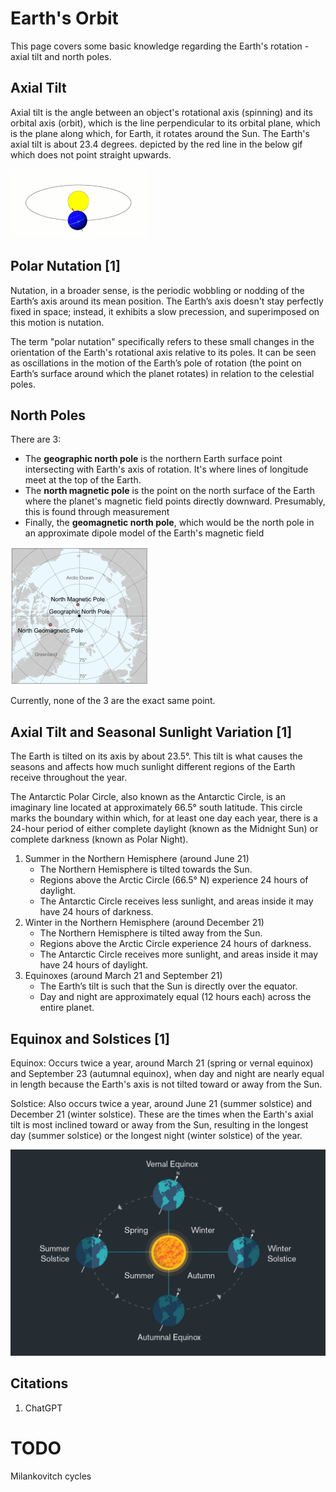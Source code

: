 # Earth's Orbit

This page covers some basic knowledge regarding the Earth's rotation - axial tilt and north poles.

## Axial Tilt

Axial tilt is the angle between an object's rotational axis (spinning) and its orbital axis (orbit), which is the line perpendicular to its orbital plane, which is the plane along which, for Earth, it rotates around the Sun. The Earth's axial tilt is about 23.4 degrees. depicted by the red line in the below gif which does not point straight upwards.

![orbitgif](img/earth-orbit.gif)

## Polar Nutation [1]

Nutation, in a broader sense, is the periodic wobbling or nodding of the Earth’s axis around its mean position. The Earth’s axis doesn't stay perfectly fixed in space; instead, it exhibits a slow precession, and superimposed on this motion is nutation.

The term "polar nutation" specifically refers to these small changes in the orientation of the Earth's rotational axis relative to its poles. It can be seen as oscillations in the motion of the Earth’s pole of rotation (the point on Earth’s surface around which the planet rotates) in relation to the celestial poles.

## North Poles

There are 3:
- The **geographic north pole** is the northern Earth surface point intersecting with Earth's axis of rotation. It's where lines of longitude meet at the top of the Earth.
- The **north magnetic pole** is the point on the north surface of the Earth where the planet's magnetic field points directly downward. Presumably, this is found through measurement
- Finally, the **geomagnetic north pole**, which would be the north pole in an approximate dipole model of the Earth's magnetic field

![north poles](img/north-poles.png "north poles")

Currently, none of the 3 are the exact same point.

## Axial Tilt and Seasonal Sunlight Variation [1]

The Earth is tilted on its axis by about 23.5°. This tilt is what causes the seasons and affects how much sunlight different regions of the Earth receive throughout the year.

The Antarctic Polar Circle, also known as the Antarctic Circle, is an imaginary line located at approximately 66.5° south latitude. This circle marks the boundary within which, for at least one day each year, there is a 24-hour period of either complete daylight (known as the Midnight Sun) or complete darkness (known as Polar Night).

1. Summer in the Northern Hemisphere (around June 21)
	- The Northern Hemisphere is tilted towards the Sun.
	- Regions above the Arctic Circle (66.5° N) experience 24 hours of daylight.
	- The Antarctic Circle receives less sunlight, and areas inside it may have 24 hours of darkness.
2. Winter in the Northern Hemisphere (around December 21)
	- The Northern Hemisphere is tilted away from the Sun.
	- Regions above the Arctic Circle experience 24 hours of darkness.
	- The Antarctic Circle receives more sunlight, and areas inside it may have 24 hours of daylight.
3. Equinoxes (around March 21 and September 21)
	- The Earth’s tilt is such that the Sun is directly over the equator.
	- Day and night are approximately equal (12 hours each) across the entire planet.

## Equinox and Solstices [1]

Equinox: Occurs twice a year, around March 21 (spring or vernal equinox) and September 23 (autumnal equinox), when day and night are nearly equal in length because the Earth's axis is not tilted toward or away from the Sun.

Solstice: Also occurs twice a year, around June 21 (summer solstice) and December 21 (winter solstice). These are the times when the Earth's axial tilt is most inclined toward or away from the Sun, resulting in the longest day (summer solstice) or the longest night (winter solstice) of the year.

![](img/equinox-solstice.webp)

## Citations

1. ChatGPT

# TODO

Milankovitch cycles
